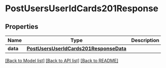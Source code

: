 # PostUsersUserIdCards201Response

## Properties
Name | Type | Description | Notes
------------ | ------------- | ------------- | -------------
**data** | [**PostUsersUserIdCards201ResponseData**](PostUsersUserIdCards201ResponseData.md) |  | [optional] 

[[Back to Model list]](../README.md#documentation-for-models) [[Back to API list]](../README.md#documentation-for-api-endpoints) [[Back to README]](../README.md)



